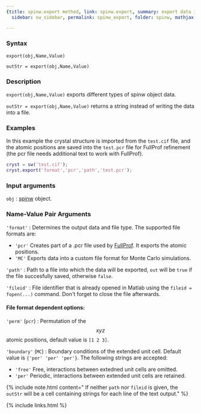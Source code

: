 ```yaml
---
{title: spinw.export method, link: spinw.export, summary: export data into file, keywords: sample,
  sidebar: sw_sidebar, permalink: spinw_export, folder: spinw, mathjax: true}

---
```

  
### Syntax
  
`export(obj,Name,Value)`
  
`outStr = export(obj,Name,Value)`
 
### Description
  
`export(obj,Name,Value)` exports different types of spinw object data.
 
`outStr = export(obj,Name,Value)` returns a string instead of writing the
data into a file.
 
### Examples
  
In this example the crystal structure is imported from the `test.cif`
file, and the atomic positions are saved into the `test.pcr` file for
FullProf refinement (the pcr file needs additional text to work with
FullProf).
 
```matlab
cryst = sw('test.cif');
cryst.export('format','pcr','path','test.pcr');
```
 
### Input arguments
 
`obj`
: [spinw](spinw) object.
 
### Name-Value Pair Arguments
 
`'format'`
: Determines the output data and file type. The supported file formats
  are:
  * `'pcr'`   Creates part of a .pcr file used by [FullProf](https://www.ill.eu/sites/fullprof). It exports the
    atomic positions.
  * `'MC'`    Exports data into a custom file format for Monte Carlo simulations.
 
`'path'`
: Path to a file into which the data will be exported, `out` will
  be `true` if the file succesfully saved, otherwise `false`.
 
`'fileid'`
: File identifier that is already opened in Matlab using the
  `fileid = fopen(...)` command. Don't forget to close the file
  afterwards.
   
#### File format dependent options:
   
`'perm'` (`pcr`)
: Permutation of the $$xyz$$ atomic positions, default value is `[1 2 3]`.
   
`'boundary'` (`MC`)
: Boundary conditions of the extended unit cell. Default value is `{'per'
  'per' 'per'}`. The following strings are accepted:
  * `'free'`  Free, interactions between extedned unit cells are omitted.
  * `'per'`   Periodic, interactions between extended unit cells are
    retained.
   
{% include note.html content=" If neither `path` nor `fileid` is given, the `outStr` will be a
cell containing strings for each line of the text output." %}
   

{% include links.html %}
